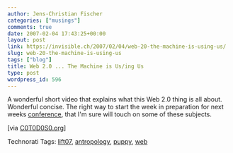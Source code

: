 ```yaml
---
author: Jens-Christian Fischer
categories: ["musings"]
comments: true
date: 2007-02-04 17:43:25+00:00
layout: post
link: https://invisible.ch/2007/02/04/web-20-the-machine-is-using-us/
slug: web-20-the-machine-is-using-us
tags: ["blog"]
title: Web 2.0 ... The Machine is Us/ing Us
type: post
wordpress_id: 596
---
```




A wonderful short video that explains what this Web 2.0 thing is all about. Wonderful concise. The right way to start the week in preparation for next weeks [conference][2], that I'm sure will touch on some of these subjects.

[via [C0T0D0S0.org][1]]

[1]: https://www.c0t0d0s0.eu/archives/2701-Web-2.0-...-The-Machine-is-Using-Us.html
[2]: https://www.liftconference.com


Technorati Tags: [lift07](https://www.technorati.com/tag/lift07), [antropology](https://www.technorati.com/tag/antropology), [puppy](https://www.technorati.com/tag/puppy), [web](https://www.technorati.com/tag/web)
